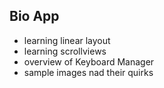 ## Bio App

- learning linear layout
- learning scrollviews
- overview of Keyboard Manager
- sample images nad their quirks